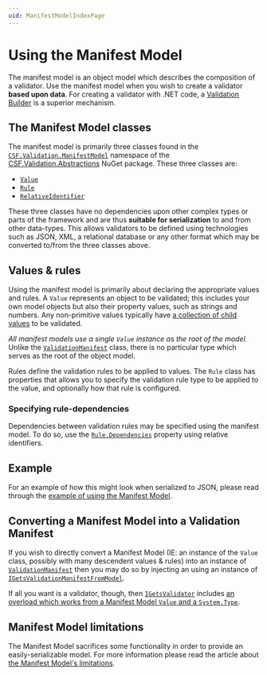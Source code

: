 ```yaml
---
uid: ManifestModelIndexPage
---
```


# Using the Manifest Model

The manifest model is an object model which describes the composition of a validator.
Use the manifest model when you wish to create a validator **based upon data**.
For creating a validator with .NET code, a [Validation Builder] is a superior mechanism.

[Validation Builder]: ../WritingValidatorBuilders/index.md

## The Manifest Model classes

The manifest model is primarily three classes found in the [`CSF.Validation.ManifestModel`] namespace of the [CSF.Validation.Abstractions] NuGet package.
These three classes are:

* [`Value`]
* [`Rule`]
* [`RelativeIdentifier`]

These three classes have no dependencies upon other complex types or parts of the framework and are thus **suitable for serialization** to and from other data-types.
This allows validators to be defined using technologies such as JSON, XML, a relational database or any other format which may be converted to/from the three classes above.

[`CSF.Validation.ManifestModel`]:xref:CSF.Validation.ManifestModel
[CSF.Validation.Abstractions]:https://www.nuget.org/packages/CSF.Validation.Abstractions/
[`Value`]:xref:CSF.Validation.ManifestModel.Value
[`Rule`]:xref:CSF.Validation.ManifestModel.Rule
[`RelativeIdentifier`]:xref:CSF.Validation.ManifestModel.RelativeIdentifier

## Values & rules

Using the manifest model is primarily about declaring the appropriate values and rules.
A `Value` represents an object to be validated; this includes your own model objects but also their property values, such as strings and numbers.
Any non-primitive values typically have [a collection of child values] to be validated.

_All manifest models use a single `Value` instance as the root of the model._
Unlike the [`ValidationManifest`] class, there is no particular type which serves as the root of the object model.

Rules define the validation rules to be applied to values.
The `Rule` class has properties that allows you to specify the validation rule type to be applied to the value, and optionally how that rule is configured.

[a collection of child values]:xref:CSF.Validation.ManifestModel.ValueBase.Children
[`ValidationManifest`]:xref:CSF.Validation.Manifest.ValidationManifest

### Specifying rule-dependencies

Dependencies between validation rules may be specified using the manifest model.
To do so, use the [`Rule.Dependencies`] property using relative identifiers.

[`Rule.Dependencies`]:xref:CSF.Validation.ManifestModel.Rule.Dependencies

## Example

For an example of how this might look when serialized to JSON, please read through the [example of using the Manifest Model].

[example of using the Manifest Model]:ExampleOfTheManifestModel.md

## Converting a Manifest Model into a Validation Manifest

If you wish to directly convert a Manifest Model (IE: an instance of the `Value` class, possibly with many descendent values & rules) into an instance of [`ValidationManifest`] then you may do so by injecting an using an instance of [`IGetsValidationManifestFromModel`].

If all you want is a validator, though, then [`IGetsValidator`] includes [an overload which works from a Manifest Model `Value` and a `System.Type`].

[`IGetsValidationManifestFromModel`]:xref:CSF.Validation.ManifestModel.IGetsValidationManifestFromModel
[`IGetsValidator`]:xref:CSF.Validation.IGetsValidator
[an overload which works from a Manifest Model `Value` and a `System.Type`]:xref:CSF.Validation.IGetsValidator.GetValidator(CSF.Validation.ManifestModel.Value,System.Type)

## Manifest Model limitations

The Manifest Model sacrifices some functionality in order to provide an easily-serializable model.
For more information please read the article about [the Manifest Model's limitations].

[the Manifest Model's limitations]:Limitations.md